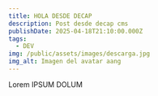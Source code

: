 ```yaml
---
title: HOLA DESDE DECAP
description: Post desde decap cms
publishDate: 2025-04-18T21:10:00.000Z
tags:
  - DEV
img: /public/assets/images/descarga.jpg
img_alt: Imagen del avatar aang
---
```

Lorem IPSUM DOLUM
